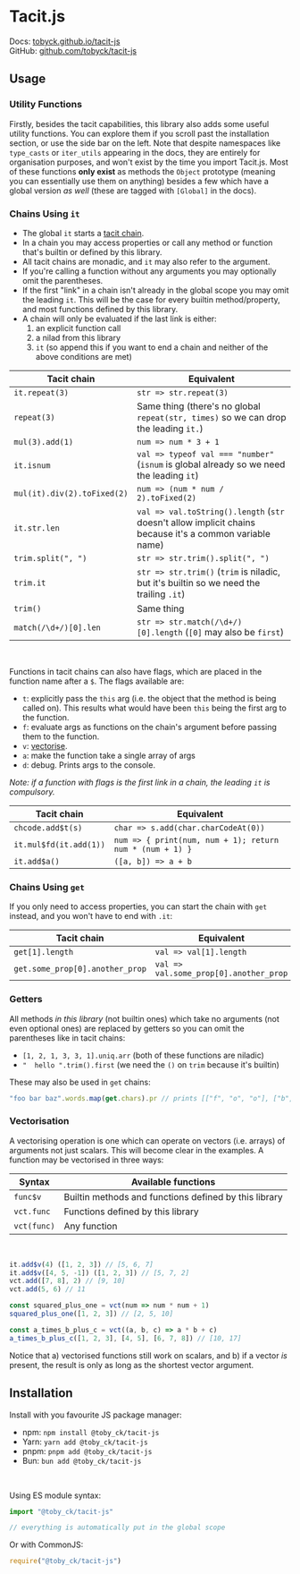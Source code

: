# Tacit.js

Docs: [tobyck.github.io/tacit-js](https://tobyck.github.io/tacit-js) <br>
GitHub: [github.com/tobyck/tacit-js](https://github.com/tobyck/tacit-js)

## Usage

### Utility Functions

Firstly, besides the tacit capabilities, this library also adds some useful utility functions. You can explore them if you scroll past the installation section, or use the side bar on the left. Note that despite namespaces like `type_casts` or `iter_utils` appearing in the docs, they are entirely for organisation purposes, and won't exist by the time you import Tacit.js. Most of these functions **only exist** as methods the `Object` prototype (meaning you can essentially use them on anything) besides a few which have a global version *as well* (these are tagged with `[Global]` in the docs).

### Chains Using `it`

 - The global `it` starts a [tacit chain](https://en.wikipedia.org/wiki/Tacit_programming).
 - In a chain you may access properties or call any method or function that's builtin or defined by this library.
 - All tacit chains are monadic, and `it` may also refer to the argument.
 - If you're calling a function without any arguments you may optionally omit the parentheses.
 - If the first "link" in a chain isn't already in the global scope you may omit the leading `it`. This will be the case for every builtin method/property, and most functions defined by this library.
 - A chain will only be evaluated if the last link is either:
    1. an explicit function call
    2. a nilad from this library
    3. `it` (so append this if you want to end a chain and neither of the above conditions are met)

| Tacit chain | Equivalent |
| ----------- | ---------- |
| `it.repeat(3)` | `str => str.repeat(3)` |
| `repeat(3)` | Same thing (there's no global `repeat(str, times)` so we can drop the leading `it.`) |
| `mul(3).add(1)` | `num => num * 3 + 1` |
| `it.isnum` | `val => typeof val === "number"` (`isnum` is global already so we need the leading `it`) |
| `mul(it).div(2).toFixed(2)` | `num => (num * num / 2).toFixed(2)` |
| `it.str.len` | `val => val.toString().length` (`str` doesn't allow implicit chains because it's a common variable name) |
| `trim.split(", ")` | `str => str.trim().split(", ")` |
| `trim.it` | `str => str.trim()` (`trim` is niladic, but it's builtin so we need the trailing `.it`) |
| `trim()` | Same thing |
| `match(/\d+/)[0].len` | `str => str.match(/\d+/)[0].length` (`[0]` may also be `first`) |

<br>

Functions in tacit chains can also have flags, which are placed in the function name after a `$`. The flags available are:

 - `t`: explicitly pass the `this` arg (i.e. the object that the method is being called on). This results what would have been `this` being the first arg to the function.
 - `f`: evaluate args as functions on the chain's argument before passing them to the function.
 - `v`: [vectorise](#vectorisation).
 - `a`: make the function take a single array of args
 - `d`: debug. Prints args to the console.

_Note: if a function with flags is the first link in a chain, the leading `it` is compulsory._

| Tacit chain | Equivalent |
| ----------- | ---------- |
| `chcode.add$t(s)` | `char => s.add(char.charCodeAt(0))` |
| `it.mul$fd(it.add(1))` | `num => { print(num, num + 1); return num * (num + 1) }` |
| `it.add$a()` | `([a, b]) => a + b` |

### Chains Using `get`

If you only need to access properties, you can start the chain with `get` instead, and you won't have to end with `.it`:

| Tacit chain | Equivalent |
| ----------- | ---------- |
| `get[1].length` | `val => val[1].length` |
| `get.some_prop[0].another_prop` | `val => val.some_prop[0].another_prop` |

### Getters

All methods *in this library* (not builtin ones) which take no arguments (not even optional ones) are replaced by getters so you can omit the parentheses like in tacit chains:

 - `[1, 2, 1, 3, 3, 1].uniq.arr` (both of these functions are niladic)
 - `"  hello ".trim().first` (we need the `()` on `trim` because it's builtin)

These may also be used in `get` chains:

```js
"foo bar baz".words.map(get.chars).pr // prints [["f", "o", "o"], ["b", "a", "r"], ["b", "a", "z"]]
```

<h3 id="vectorisation">Vectorisation</h3>

A vectorising operation is one which can operate on vectors (i.e. arrays) of arguments not just scalars. This will become clear in the examples. A function may be vectorised in three ways:

| Syntax | Available functions |
| ------ | ------------------- |
| `func$v` | Builtin methods and functions defined by this library |
| `vct.func` | Functions defined by this library |
| `vct(func)` | Any function |

<br>

```js
it.add$v(4) ([1, 2, 3]) // [5, 6, 7]
it.add$v([4, 5, -1]) ([1, 2, 3]) // [5, 7, 2]
vct.add([7, 8], 2) // [9, 10]
vct.add(5, 6) // 11

const squared_plus_one = vct(num => num * num + 1)
squared_plus_one([1, 2, 3]) // [2, 5, 10]

const a_times_b_plus_c = vct((a, b, c) => a * b + c)
a_times_b_plus_c([1, 2, 3], [4, 5], [6, 7, 8]) // [10, 17]
```

Notice that a) vectorised functions still work on scalars, and b) if a vector _is_ present, the result is only as long as the shortest vector argument.

## Installation

Install with you favourite JS package manager:

 - npm: `npm install @toby_ck/tacit-js`
 - Yarn: `yarn add @toby_ck/tacit-js`
 - pnpm: `pnpm add @toby_ck/tacit-js`
 - Bun: `bun add @toby_ck/tacit-js`

<br>

Using ES module syntax:

```js
import "@toby_ck/tacit-js"

// everything is automatically put in the global scope
```

Or with CommonJS:

```js
require("@toby_ck/tacit-js")
```
